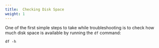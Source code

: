 ```yaml
---
title:  Checking Disk Space
weight: 1
---
```


One of the first simple steps to take while troubleshooting is to check how much disk space is available by running the `df` command: 

	df -h
